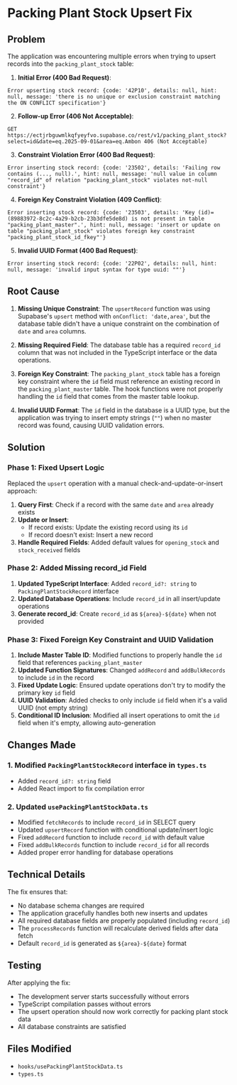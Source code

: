 # Packing Plant Stock Upsert Fix

## Problem

The application was encountering multiple errors when trying to upsert records into the `packing_plant_stock` table:

1. **Initial Error (400 Bad Request)**:

```
Error upserting stock record: {code: '42P10', details: null, hint: null, message: 'there is no unique or exclusion constraint matching the ON CONFLICT specification'}
```

2. **Follow-up Error (406 Not Acceptable)**:

```
GET https://ectjrbguwmlkqfyeyfvo.supabase.co/rest/v1/packing_plant_stock?select=id&date=eq.2025-09-01&area=eq.Ambon 406 (Not Acceptable)
```

3. **Constraint Violation Error (400 Bad Request)**:

```
Error inserting stock record: {code: '23502', details: 'Failing row contains (..., null).', hint: null, message: 'null value in column "record_id" of relation "packing_plant_stock" violates not-null constraint'}
```

4. **Foreign Key Constraint Violation (409 Conflict)**:

```
Error inserting stock record: {code: '23503', details: 'Key (id)=(89883972-8c2c-4a29-b2cb-23b3dfe5de8d) is not present in table "packing_plant_master".', hint: null, message: 'insert or update on table "packing_plant_stock" violates foreign key constraint "packing_plant_stock_id_fkey"'}
```

5. **Invalid UUID Format (400 Bad Request)**:

```
Error inserting stock record: {code: '22P02', details: null, hint: null, message: 'invalid input syntax for type uuid: ""'}
```

## Root Cause

1. **Missing Unique Constraint**: The `upsertRecord` function was using Supabase's `upsert` method with `onConflict: 'date,area'`, but the database table didn't have a unique constraint on the combination of `date` and `area` columns.

2. **Missing Required Field**: The database table has a required `record_id` column that was not included in the TypeScript interface or the data operations.

3. **Foreign Key Constraint**: The `packing_plant_stock` table has a foreign key constraint where the `id` field must reference an existing record in the `packing_plant_master` table. The hook functions were not properly handling the `id` field that comes from the master table lookup.

4. **Invalid UUID Format**: The `id` field in the database is a UUID type, but the application was trying to insert empty strings (`""`) when no master record was found, causing UUID validation errors.

## Solution

### Phase 1: Fixed Upsert Logic

Replaced the `upsert` operation with a manual check-and-update-or-insert approach:

1. **Query First**: Check if a record with the same `date` and `area` already exists
2. **Update or Insert**:
   - If record exists: Update the existing record using its `id`
   - If record doesn't exist: Insert a new record
3. **Handle Required Fields**: Added default values for `opening_stock` and `stock_received` fields

### Phase 2: Added Missing record_id Field

1. **Updated TypeScript Interface**: Added `record_id?: string` to `PackingPlantStockRecord` interface
2. **Updated Database Operations**: Include `record_id` in all insert/update operations
3. **Generate record_id**: Create `record_id` as `${area}-${date}` when not provided

### Phase 3: Fixed Foreign Key Constraint and UUID Validation

1. **Include Master Table ID**: Modified functions to properly handle the `id` field that references `packing_plant_master`
2. **Updated Function Signatures**: Changed `addRecord` and `addBulkRecords` to include `id` in the record
3. **Fixed Update Logic**: Ensured update operations don't try to modify the primary key `id` field
4. **UUID Validation**: Added checks to only include `id` field when it's a valid UUID (not empty string)
5. **Conditional ID Inclusion**: Modified all insert operations to omit the `id` field when it's empty, allowing auto-generation

## Changes Made

### 1. Modified `PackingPlantStockRecord` interface in `types.ts`

- Added `record_id?: string` field
- Added React import to fix compilation error

### 2. Updated `usePackingPlantStockData.ts`

- Modified `fetchRecords` to include `record_id` in SELECT query
- Updated `upsertRecord` function with conditional update/insert logic
- Fixed `addRecord` function to include `record_id` with default value
- Fixed `addBulkRecords` function to include `record_id` for all records
- Added proper error handling for database operations

## Technical Details

The fix ensures that:

- No database schema changes are required
- The application gracefully handles both new inserts and updates
- All required database fields are properly populated (including `record_id`)
- The `processRecords` function will recalculate derived fields after data fetch
- Default `record_id` is generated as `${area}-${date}` format

## Testing

After applying the fix:

- The development server starts successfully without errors
- TypeScript compilation passes without errors
- The upsert operation should now work correctly for packing plant stock data
- All database constraints are satisfied

## Files Modified

- `hooks/usePackingPlantStockData.ts`
- `types.ts`
